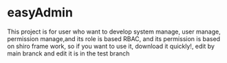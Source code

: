 # easyAdmin
This project is for user who want to develop system manage, user manage, permission manage,and its role is based RBAC, and its permission is based on shiro frame work, so if you want to use it, download it quickly!, edit by main branck and edit it is in the test branch